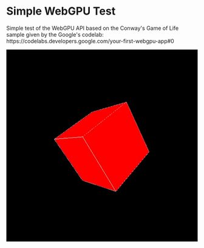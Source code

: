 <h1>Simple WebGPU Test</h1>
Simple test of the WebGPU API based on the Conway's Game of Life sample given by the Google's codelab: https://codelabs.developers.google.com/your-first-webgpu-app#0

![](https://github.com/matheushsaba/webgpu-tutorial/blob/main/rotating-cube.gif)
